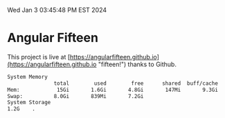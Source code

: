 Wed Jan  3 03:45:48 PM EST 2024

# Angular Fifteen


This project is live at [https://angularfifteen.github.io](https://angularfifteen.github.io "fifteen!") thanks to Github.

```bash
System Memory
               total        used        free      shared  buff/cache   available
Mem:            15Gi       1.6Gi       4.8Gi       147Mi       9.3Gi        13Gi
Swap:          8.0Gi       839Mi       7.2Gi
System Storage
1.2G	.
```
